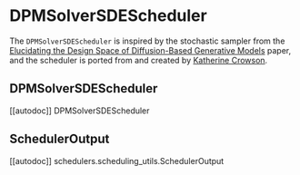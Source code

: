 <!--Copyright 2024 The HuggingFace Team. All rights reserved.

Licensed under the Apache License, Version 2.0 (the "License"); you may not use this file except in compliance with
the License. You may obtain a copy of the License at

http://www.apache.org/licenses/LICENSE-2.0

Unless required by applicable law or agreed to in writing, software distributed under the License is distributed on
an "AS IS" BASIS, WITHOUT WARRANTIES OR CONDITIONS OF ANY KIND, either express or implied. See the License for the
specific language governing permissions and limitations under the License.
-->

# DPMSolverSDEScheduler

The `DPMSolverSDEScheduler` is inspired by the stochastic sampler from the [Elucidating the Design Space of Diffusion-Based Generative Models](https://huggingface.co/papers/2206.00364) paper, and the scheduler is ported from and created by [Katherine Crowson](https://github.com/crowsonkb/).

## DPMSolverSDEScheduler
[[autodoc]] DPMSolverSDEScheduler

## SchedulerOutput
[[autodoc]] schedulers.scheduling_utils.SchedulerOutput
